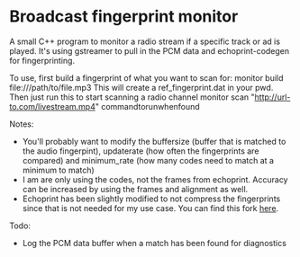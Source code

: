 # Broadcast fingerprint monitor

A small C++ program to monitor a radio stream if a specific track or ad is played. It's using gstreamer to pull in the PCM data and echoprint-codegen for fingerprinting.

To use, first build a fingerprint of what you want to scan for:
	monitor build file:///path/to/file.mp3
This will create a ref_fingerprint.dat in your pwd. Then just run this to start scanning a radio channel
	monitor scan "http://url-to.com/livestream.mp4" commandtorunwhenfound

Notes:
- You'll probably want to modify the buffersize (buffer that is matched to the audio fingerpint), updaterate (how often the fingerprints are compared) and minimum_rate (how many codes need to match at a minimum to match)
- I am are only using the codes, not the frames from echoprint. Accuracy can be increased by using the frames and alignment as well.
- Echoprint has been slightly modified to not compress the fingerprints since that is not needed for my use case. You can find this fork [here](https://github.com/ThomasColliers/echoprint-codegen).

Todo:
- Log the PCM data buffer when a match has been found for diagnostics